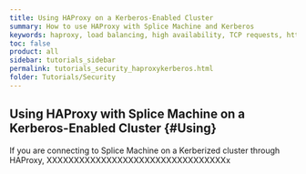 ```yaml
---
title: Using HAProxy on a Kerberos-Enabled Cluster
summary: How to use HAProxy with Splice Machine and Kerberos
keywords: haproxy, load balancing, high availability, TCP requests, http requests, client requests, kerberos
toc: false
product: all
sidebar: tutorials_sidebar
permalink: tutorials_security_haproxykerberos.html
folder: Tutorials/Security
---
```

<section>
<div class="TopicContent" data-swiftype-index="true" markdown="1">

# Using HAProxy with Splice Machine on a Kerberos-Enabled Cluster   {#Using}

If you are connecting to Splice Machine on a Kerberized cluster through HAProxy,
XXXXXXXXXXXXXXXXXXXXXXXXXXXXXXXXXx

</div>
</div>
</section>

